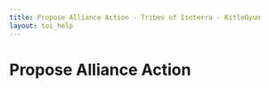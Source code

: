 ```yaml
---
title: Propose Alliance Action - Tribes of Isoterra - KitleOyun
layout: toi_help
---
```


<h1 class="h1">Propose Alliance Action</h1>
